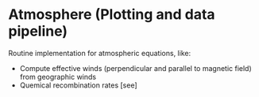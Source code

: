 # Atmosphere (Plotting and data pipeline)

Routine implementation for atmospheric equations, like:

- Compute effective winds (perpendicular and parallel to magnetic field) from geographic winds
- Quemical recombination rates [see]

